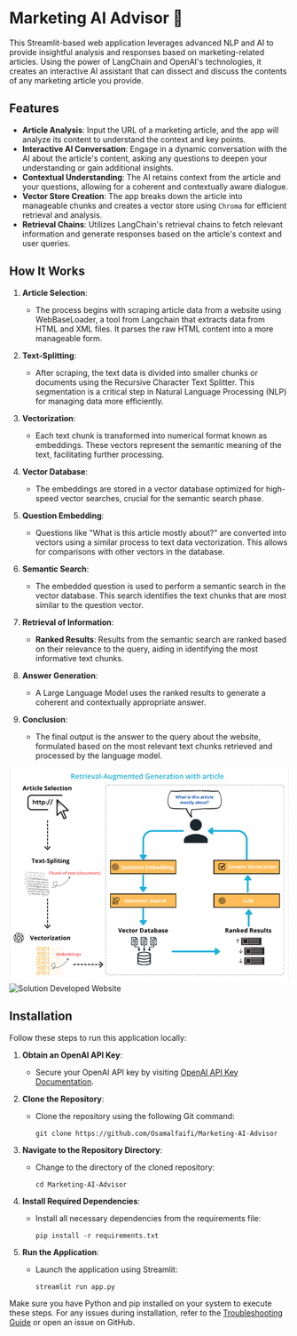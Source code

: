 # Marketing AI Advisor 🎯

This Streamlit-based web application leverages advanced NLP and AI to provide insightful analysis and responses based on marketing-related articles. Using the power of LangChain and OpenAI's technologies, it creates an interactive AI assistant that can dissect and discuss the contents of any marketing article you provide.

## Features

- **Article Analysis**: Input the URL of a marketing article, and the app will analyze its content to understand the context and key points.
- **Interactive AI Conversation**: Engage in a dynamic conversation with the AI about the article's content, asking any questions to deepen your understanding or gain additional insights.
- **Contextual Understanding**: The AI retains context from the article and your questions, allowing for a coherent and contextually aware dialogue.
- **Vector Store Creation**: The app breaks down the article into manageable chunks and creates a vector store using `Chroma` for efficient retrieval and analysis.
- **Retrieval Chains**: Utilizes LangChain's retrieval chains to fetch relevant information and generate responses based on the article's context and user queries.

## How It Works

1. **Article Selection**:
   - The process begins with scraping article data from a website using WebBaseLoader, a tool from Langchain that extracts data from HTML and XML files. It parses the raw HTML content into a more manageable form.

2. **Text-Splitting**:
   - After scraping, the text data is divided into smaller chunks or documents using the Recursive Character Text Splitter. This segmentation is a critical step in Natural Language Processing (NLP) for managing data more efficiently.

3. **Vectorization**:
   - Each text chunk is transformed into numerical format known as embeddings. These vectors represent the semantic meaning of the text, facilitating further processing.

4. **Vector Database**:
   - The embeddings are stored in a vector database optimized for high-speed vector searches, crucial for the semantic search phase.

5. **Question Embedding**:
   - Questions like "What is this article mostly about?" are converted into vectors using a similar process to text data vectorization. This allows for comparisons with other vectors in the database.

6. **Semantic Search**:
   - The embedded question is used to perform a semantic search in the vector database. This search identifies the text chunks that are most similar to the question vector.

7. **Retrieval of Information**:
   - **Ranked Results**: Results from the semantic search are ranked based on their relevance to the query, aiding in identifying the most informative text chunks.

8. **Answer Generation**:
   - A Large Language Model uses the ranked results to generate a coherent and contextually appropriate answer.

9. **Conclusion**:
   - The final output is the answer to the query about the website, formulated based on the most relevant text chunks retrieved and processed by the language model.

![Solution Architecture](docs/Marketing-Project-Report.png)
![Solution Developed Website](https://marketing-ai-advisor.streamlit.app/)

## Installation

Follow these steps to run this application locally:
1. **Obtain an OpenAI API Key**:
   - Secure your OpenAI API key by visiting [OpenAI API Key Documentation](https://help.openai.com/en/articles/4936850-where-do-i-find-my-openai-api-key).

2. **Clone the Repository**:
   - Clone the repository using the following Git command:
     ```
     git clone https://github.com/Osamalfaifi/Marketing-AI-Advisor
     ```

3. **Navigate to the Repository Directory**:
   - Change to the directory of the cloned repository:
     ```
     cd Marketing-AI-Advisor
     ```

4. **Install Required Dependencies**:
   - Install all necessary dependencies from the requirements file:
     ```
     pip install -r requirements.txt
     ```

5. **Run the Application**:
   - Launch the application using Streamlit:
     ```
     streamlit run app.py
     ```

Make sure you have Python and pip installed on your system to execute these steps. For any issues during installation, refer to the [Troubleshooting Guide](#troubleshooting) or open an issue on GitHub.
